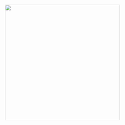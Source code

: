 <p><a class="imgpopup" href="/sites/default/files/mobile%20websites.jpg"><img src="/sites/default/files/mobile%20websites.jpg width="940" height="379" /></a></p> 